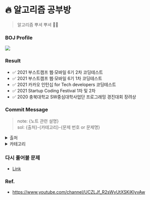 #  🔥 알고리즘 공부방

> 알고리즘 뿌셔 뿌셔 👊👊

### BOJ Profile
<img align='center' src="http://mazassumnida.wtf/api/v2/generate_badge?boj=mugglim">

### Result
- ✅ 2021 부스트캠프 웹·모바일 6기 2차 코딩테스트 
- ✅ 2021 부스트캠프 웹·모바일 6기 1차 코딩테스트 
- ✅ 2021 카카오 인턴십 for Tech developers 코딩테스트 
- ✅ 2021 Startup Coding Festival 1차 및 2차 
- ✅ 2020 충북대학교 SW중심대학사업단 프로그래밍 경진대회 장려상

### Commit Message 
> note: {노트 관련 설명}  
> sol: {출처}-{카테고리}-{문제 번호 or 문제명}

<details>
<summary>출처</summary>
<div markdown="1">

|분류|내용|
|--|--|
|pg|프로그래머스|
|boj|백준|
|lc|리트코드|
|hr|해커랭크|

</div>
</details>

<details>
<summary>카테고리</summary>
<div markdown="1">

|분류|내용|
|--|--|
|imp|구현|
|graph|그래프|
|dp|다이나믹 프로그래밍|
|string|문자열|
|array|배열 |
|bit|비트 조작|
|dl|양방향 연결 리스트|
|uf|유니온 파인드|
|bs|이진 탐색|
|sorting|정렬|
|sp|최단 경로|
|tp|투 포인터|
|tree|트리|
|hash|해시 테이블|
|topo|위상정렬|


</div>
</details>

### 다시 풀어볼 문제
- [Link](./problems/README.md)

### Ref.
- https://www.youtube.com/channel/UCZLJf_R2sWyUtXSKiKlyvAw